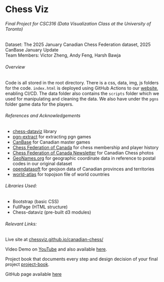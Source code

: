 # Chess Viz

###### Final Project for CSC316 (Data Visualization Class at the University of Toronto) 
Dataset: The 2025 January Canadian Chess Federation dataset, 2025 CanBase January Update
<br/> Team Members: Victor Zheng, Andy Feng, Harsh Bawja

###### Overview
Code is all stored in the root directory. There is a css, data, img, js folders for the code. `index.html` is deployed using GitHub Actions to our [website](https://chessviz.github.io/canadian-chess/), enabling CI/CD. The data folder also contains the `scripts` folder which we used for manipulating and cleaning the data. We also have under the `pgns` folder game data for the players. 


###### References and Acknowledgements
- [chess-dataviz](https://github.com/ebemunk/chess-dataviz) library
- [pgn-extract](https://www.cs.kent.ac.uk/people/staff/djb/pgn-extract/) for extracting pgn games
- [CanBase](https://canbase.fqechecs.qc.ca/players.htm) for Canadian master games
- [Chess Federation of Canada](http://chess.ca/) for chess membership and player history
- [Chess Federation of Canada Newsletter](https://www.facebook.com/ChessCanada/photos) for Canadian Chess photos
- [GeoNames.org](https://www.geonames.org/postal-codes/) for geographic coordinate data in reference to postal codes in our original dataset
- [opendatasoft](https://data.opendatasoft.com/explore/dataset/georef-canada-province%40public/export/?disjunctive.prov_name_en) for geojson data of Canadian provinces and territories
- [world-atlas](https://github.com/topojson/world-atlas) for topojson file of world countries

###### Libraries Used:
<ul>
<li>Bootstrap (basic CSS)</li>
<li>FullPage (HTML structure)</li>
<li>Chess-dataviz (pre-built d3 modules)</li>
</ul>


###### Relevant Links: 
Live site at [chessviz.github.io/canadian-chess/](https://chessviz.github.io/canadian-chess/)

Video Demo on [YouTube](https://www.youtube.com/watch?v=hX2T-h_Kodw) and also available [here](docs/316-demo.mp4).

Project book that documents every step and design decision of your final project [project-book](docs/project-book.pdf).

GitHub page available [here](https://github.com/chessviz/canadian-chess)
